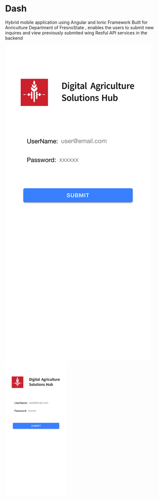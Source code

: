 # Dash
Hybrid mobile application using Angular and Ionic Framework
Built for Anriculture Department of FresnoState , enables the users to submit new inquires and view previously submited wing Resful API services in the backend

![alt text](https://github.com/tharunmarella/Dash/blob/main/screenshots/1.png)
<img src="https://github.com/tharunmarella/Dash/blob/main/screenshots/1.png" width="200" />

